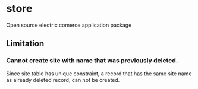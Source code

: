 store
=====

Open source electric comerce application package

Limitation
----------

### Cannot create site with name that was previously deleted.
Since site table has unique constraint, a record that has the same site name as already deleted record, can not be created.
